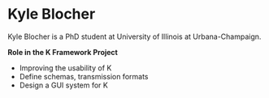 # Kyle Blocher

Kyle Blocher is a PhD student at University of Illinois at Urbana-Champaign. 

**Role in the K Framework Project**

- Improving the usability of K 
- Define schemas, transmission formats 
- Design a GUI system for K 


